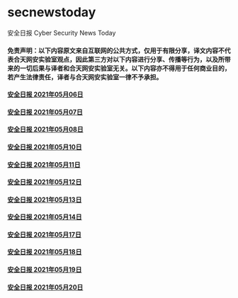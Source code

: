 # secnewstoday

安全日报 Cyber Security News Today

#### 免责声明：以下内容原文来自互联网的公共方式，仅用于有限分享，译文内容不代表合天网安实验室观点，因此第三方对以下内容进行分享、传播等行为，以及所带来的一切后果与译者和合天网安实验室无关。以下内容亦不得用于任何商业目的，若产生法律责任，译者与合天网安实验室一律不予承担。

#### [安全日报 2021年05月06日](https://github.com/hetianlab/secnewstoday/blob/master/May.2021/secnews-20210506.md)
#### [安全日报 2021年05月07日](https://github.com/hetianlab/secnewstoday/blob/master/May.2021/secnews-20210507.md)
#### [安全日报 2021年05月08日](https://github.com/hetianlab/secnewstoday/blob/master/May.2021/secnews-20210508.md)
#### [安全日报 2021年05月10日](https://github.com/hetianlab/secnewstoday/blob/master/May.2021/secnews-20210510.md)
#### [安全日报 2021年05月11日](https://github.com/hetianlab/secnewstoday/blob/master/May.2021/secnews-20210511.md)
#### [安全日报 2021年05月12日](https://github.com/hetianlab/secnewstoday/blob/master/May.2021/secnews-20210512.md)
#### [安全日报 2021年05月13日](https://github.com/hetianlab/secnewstoday/blob/master/May.2021/secnews-20210513.md)
#### [安全日报 2021年05月14日](https://github.com/hetianlab/secnewstoday/blob/master/May.2021/secnews-20210514.md)
#### [安全日报 2021年05月17日](https://github.com/hetianlab/secnewstoday/blob/master/May.2021/secnews-20210517.md)
#### [安全日报 2021年05月18日](https://github.com/hetianlab/secnewstoday/blob/master/May.2021/secnews-20210518.md)
#### [安全日报 2021年05月19日](https://github.com/hetianlab/secnewstoday/blob/master/May.2021/secnews-20210519.md)
#### [安全日报 2021年05月20日](https://github.com/hetianlab/secnewstoday/blob/master/May.2021/secnews-20210520.md)
